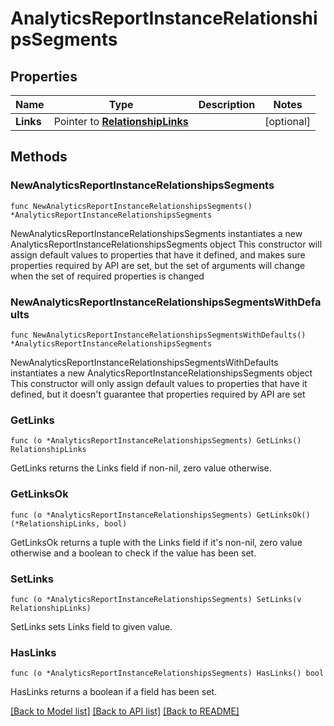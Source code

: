 # AnalyticsReportInstanceRelationshipsSegments

## Properties

Name | Type | Description | Notes
------------ | ------------- | ------------- | -------------
**Links** | Pointer to [**RelationshipLinks**](RelationshipLinks.md) |  | [optional] 

## Methods

### NewAnalyticsReportInstanceRelationshipsSegments

`func NewAnalyticsReportInstanceRelationshipsSegments() *AnalyticsReportInstanceRelationshipsSegments`

NewAnalyticsReportInstanceRelationshipsSegments instantiates a new AnalyticsReportInstanceRelationshipsSegments object
This constructor will assign default values to properties that have it defined,
and makes sure properties required by API are set, but the set of arguments
will change when the set of required properties is changed

### NewAnalyticsReportInstanceRelationshipsSegmentsWithDefaults

`func NewAnalyticsReportInstanceRelationshipsSegmentsWithDefaults() *AnalyticsReportInstanceRelationshipsSegments`

NewAnalyticsReportInstanceRelationshipsSegmentsWithDefaults instantiates a new AnalyticsReportInstanceRelationshipsSegments object
This constructor will only assign default values to properties that have it defined,
but it doesn't guarantee that properties required by API are set

### GetLinks

`func (o *AnalyticsReportInstanceRelationshipsSegments) GetLinks() RelationshipLinks`

GetLinks returns the Links field if non-nil, zero value otherwise.

### GetLinksOk

`func (o *AnalyticsReportInstanceRelationshipsSegments) GetLinksOk() (*RelationshipLinks, bool)`

GetLinksOk returns a tuple with the Links field if it's non-nil, zero value otherwise
and a boolean to check if the value has been set.

### SetLinks

`func (o *AnalyticsReportInstanceRelationshipsSegments) SetLinks(v RelationshipLinks)`

SetLinks sets Links field to given value.

### HasLinks

`func (o *AnalyticsReportInstanceRelationshipsSegments) HasLinks() bool`

HasLinks returns a boolean if a field has been set.


[[Back to Model list]](../README.md#documentation-for-models) [[Back to API list]](../README.md#documentation-for-api-endpoints) [[Back to README]](../README.md)


